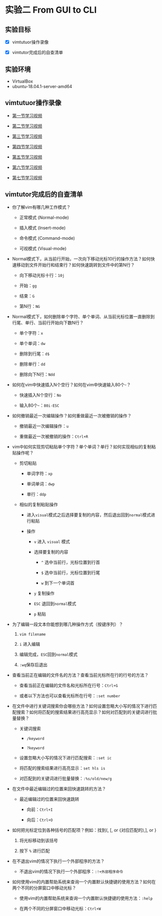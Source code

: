 # 实验二 From GUI to CLI

## 实验目标

- [x] vimtutuor操作录像

- [x] vimtutor完成后的自查清单

## 实验环境

- VirtualBox
- ubuntu-18.04.1-server-amd64

## vimtutuor操作录像

- [第一节学习视频](https://asciinema.org/a/Dw26fAo3tjMTahawPkHPleePY)

- [第二节学习视频](https://asciinema.org/a/CkcYg6HRYOiKanHD6yYS9BdHE)

- [第三节学习视频](https://asciinema.org/a/FMYGf7m8a9UlIs5pSDCRznuZg)

- [第四节学习视频](https://asciinema.org/a/Q0deTXzZ3zA0DnP3TG6V6EFA5)

- [第五节学习视频](https://asciinema.org/a/mdvo4Kf9zOx32TOBWYVWAaxVS)

- [第六节学习视频](https://asciinema.org/a/bfNyDp6rAuQfQ80sQ3esf6Dwq)

- [第七节学习视频](https://asciinema.org/a/ybfVY4tuvxd3DC9idIZOu8leQ)

## vimtutor完成后的自查清单

- 你了解vim有哪几种工作模式？

    - 正常模式 (Normal-mode) 

    - 插入模式 (Insert-mode)

    - 命令模式 (Command-mode)

    - 可视模式 (Visual-mode)

- Normal模式下，从当前行开始，一次向下移动光标10行的操作方法？如何快速移动到文件开始行和结束行？如何快速跳转到文件中的第N行？

    - 向下移动光标十行：`10j`

    - 开始：`gg`

    - 结束：`G`

    - 第N行：`NG`

- Normal模式下，如何删除单个字符、单个单词、从当前光标位置一直删除到行尾、单行、当前行开始向下数N行？

    - 单个字符：`x`

    - 单个单词：`dw`

    - 删除到行尾：`d$`

    - 删除单行：`dd`

    - 删除向下N行：`Ndd`

- 如何在vim中快速插入N个空行？如何在vim中快速输入80个-？

    - 快速插入N个空行：`No`

    - 输入80个-：`80i-ESC`

- 如何撤销最近一次编辑操作？如何重做最近一次被撤销的操作？

    - 撤销最近一次编辑操作：`u`

    - 重做最近一次被撤销的操作：`Ctrl+R`

- vim中如何实现剪切粘贴单个字符？单个单词？单行？如何实现相似的复制粘贴操作呢？

    - 剪切粘贴

        - 单词字符：`xp`

        - 单词单词：`dwp`

        - 单行：`ddp`

    - 相似的复制粘贴操作

        - 进入`visual`模式之后选择要复制的内容，然后退出回到`normal`模式进行粘贴

        - 操作
            - `v` 进入 `visual` 模式

            - 选择要复制的内容

                - `^` 选中当前行，光标位置到行首

                - `$` 选中当前行，光标位置到行尾

                - `w` 到下一个单词首

            - `y` 复制操作

            - `ESC` 退回到`normal`模式

            - `p` 粘贴

- 为了编辑一段文本你能想到哪几种操作方式（按键序列）？

    1. `vim filename`

    2. `i` 进入编辑

    3. 编辑完成，`ESC`回到`normal`模式

    4. `:wq`保存后退出

- 查看当前正在编辑的文件名的方法？查看当前光标所在行的行号的方法？

    - 查看当前正在编辑的文件名和光标所在行号：`Ctrl+G`

    - 或者以下方法也可以查看光标所在行号：`:set number`

- 在文件中进行关键词搜索你会哪些方法？如何设置忽略大小写的情况下进行匹配搜索？如何将匹配的搜索结果进行高亮显示？如何对匹配到的关键词进行批量替换？

    - 关键词搜索

        - `/keyword`

        - `?keyword`

    - 设置忽略大小写的情况下进行匹配搜索：`:set ic`

    - 将匹配的搜索结果进行高亮显示：`set hls is`

    - 对匹配到的关键词进行批量替换：`:%s/old/new/g`

- 在文件中最近编辑过的位置来回快速跳转的方法？

    - 最近编辑过的位置来回快速跳转

        - 向前：`Ctrl+I`

        - 向后：`Ctrl+O`

- 如何把光标定位到各种括号的匹配项？例如：找到(, [, or {对应匹配的),], or }

    1. 将光标移动到该括号

    2. 按下 `%` 进行匹配

- 在不退出vim的情况下执行一个外部程序的方法？

    - 不退出vim的情况下执行一个外部程序：`:!+外部程序命令`

- 如何使用vim的内置帮助系统来查询一个内置默认快捷键的使用方法？如何在两个不同的分屏窗口中移动光标？

    - 使用vim的内置帮助系统来查询一个内置默认快捷键的使用方法：`:help`
    
    - 在两个不同的分屏窗口中移动光标：`Ctrl+W`